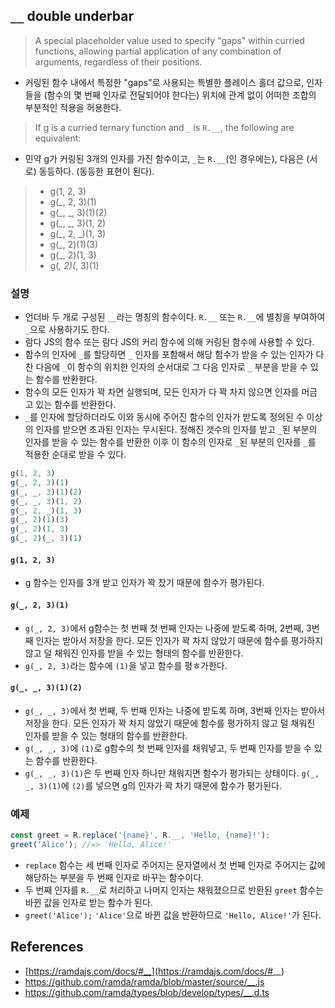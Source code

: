## `__` double underbar
> A special placeholder value used to specify "gaps" within curried functions, allowing partial application of any combination of arguments, regardless of their positions.
- 커링된 함수 내에서 특정한 "gaps"로 사용되는 특별한 플레이스 홀더 값으로, 인자들을 (함수의 몇 번째 인자로 전달되어야 한다는) 위치에 관계 없이 어떠한 조합의 부분적인 적용을 허용한다. 

> If g is a curried ternary function and `_` is `R.__`, the following are equivalent:
- 민약 g가 커링된 3개의 인자를 가진 함수이고, `_`는 `R.__`(인 경우에는), 다음은 (서로) 동등하다. (동등한 표현이 된다).

> - g(1, 2, 3)
> - g(_, 2, 3)(1)
> - g(_, _, 3)(1)(2)
> - g(_, _, 3)(1, 2)
> - g(_, 2, _)(1, 3)
> - g(_, 2)(1)(3)
> - g(_, 2)(1, 3)
> - g(_, 2)(_, 3)(1)

### 설명
- 언더바 두 개로 구성된 `__`라는 명칭의 함수이다. `R.__` 또는 `R.__`에 별칭을 부여하여 `_`으로 사용하기도 한다.
- 람다 JS의 함수 또는 람다 JS의 커리 함수에 의해 커링된 함수에 사용할 수 있다.
- 함수의 인자에 `_`를 할당하면 `_` 인자를 포함해서 해당 함수가 받을 수 있는 인자가 다 찬 다음에 `_`이 함수의 위치한 인자의 순서대로 그 다음 인자로 `_` 부분을 받을 수 있는 함수를 반환한다.
- 함수의 모든 인자가 꽉 차면 실행되며, 모든 인자가 다 꽉 차지 않으면 인자를 머금고 있는 함수를 반환한다.
- `_`를 인자에 할당하더라도 이와 동시에 주어진 함수의 인자가 받도록 정의된 수 이상의 인자를 받으면 초과된 인자는 무시된다. 정해진 갯수의 인자를 받고 `_`된 부분의 인자를 받을 수 있는 함수를 반환한 이후 이 함수의 인자로 `_`된 부분의 인자를 `_`를 적용한 순대로 받을 수 있다.

```js
g(1, 2, 3)
g(_, 2, 3)(1)
g(_, _, 3)(1)(2)
g(_, _, 3)(1, 2)
g(_, 2, _)(1, 3)
g(_, 2)(1)(3)
g(_, 2)(1, 3)
g(_, 2)(_, 3)(1)
```

#### `g(1, 2, 3)`
- g 함수는 인자를 3개 받고 인자가 꽉 찼기 때문에 함수가 평가된다.

#### `g(_, 2, 3)(1)`
- `g(_, 2, 3)`에서 g함수는 첫 번째 첫 번째 인자는 나중에 받도록 하며, 2번째, 3번째 인자는 받아서 저장을 한다. 모든 인자가 꽉 차지 않았기 때문에 함수를 평가하지 않고 덜 채워진 인자를 받을 수 있는 형태의 함수를 반환한다.
- `g(_, 2, 3)`라는 함수에 `(1)`을 넣고 함수를 평ㅎ가한다.

#### `g(_, _, 3)(1)(2)`
- `g(_, _, 3)`에서 첫 번째, 두 번째 인자는 나중에 받도록 하며, 3번째 인자는 받아서 저장을 한다. 모든 인자가 꽉 차지 않았기 때문에 함수를 평가하지 않고 덜 채워진 인자를 받을 수 있는 형태의 함수를 반환한다.
- `g(_, _, 3)`에 `(1)`로 g함수의 첫 번째 인자를 채워넣고, 두 번째 인자를 받을 수 있는 함수를 반환한다.
- `g(_, _, 3)(1)`은 두 번째 인자 하나만 채워지면 함수가 평가되는 상태이다. `g(_, _, 3)(1)`에 `(2)`를 넣으면 g의 인자가 꽉 차기 때문에 함수가 평가된다.

### 예제
```js
const greet = R.replace('{name}', R.__, 'Hello, {name}!');
greet('Alice'); //=> 'Hello, Alice!'
```
- `replace` 함수는 세 번째 인자로 주어지는 문자열에서 첫 번째 인자로 주어지는 값에 해당하는 부분을 두 번째 인자로 바꾸는 함수이다.
- 두 번째 인자를 `R.__`로 처리하고 나머지 인자는 채워졌으므로 반환된 `greet` 함수는 바뀐 값을 인자로 받는 함수가 된다.
- `greet('Alice');` `'Alice'`으로 바뀐 값을 반환하므로 `'Hello, Alice!'`가 된다.

## References
- [https://ramdajs.com/docs/#__](https://ramdajs.com/docs/#__)
- https://github.com/ramda/ramda/blob/master/source/__.js
- https://github.com/ramda/types/blob/develop/types/__.d.ts
